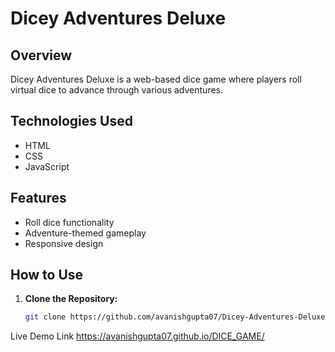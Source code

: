 # Dicey Adventures Deluxe

## Overview
Dicey Adventures Deluxe is a web-based dice game where players roll virtual dice to advance through various adventures.

## Technologies Used
- HTML
- CSS
- JavaScript

## Features
- Roll dice functionality
- Adventure-themed gameplay
- Responsive design

## How to Use
1. **Clone the Repository:**
   ```bash
   git clone https://github.com/avanishgupta07/Dicey-Adventures-Deluxe.git

Live Demo Link  https://avanishgupta07.github.io/DICE_GAME/

